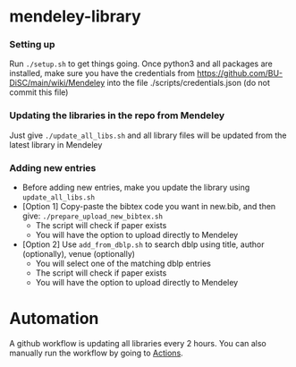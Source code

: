 # mendeley-library

### Setting up
Run `./setup.sh` to get things going.
Once python3 and all packages are installed, make sure you have the credentials from https://github.com/BU-DiSC/main/wiki/Mendeley into the file ./scripts/credentials.json (do not commit this file)

### Updating the libraries in the repo from Mendeley
Just give `./update_all_libs.sh` and all library files will be updated from the latest library in Mendeley 

### Adding new entries
* Before adding new entries, make you update the library using `update_all_libs.sh`
* [Option 1] Copy-paste the bibtex code you want in new.bib, and then give: `./prepare_upload_new_bibtex.sh`
  * The script will check if paper exists
  * You will have the option to upload directly to Mendeley
* [Option 2] Use `add_from_dblp.sh` to search dblp using title, author (optionally), venue (optionally)
  * You will select one of the matching dblp entries
  * The script will check if paper exists
  * You will have the option to upload directly to Mendeley

# Automation
A github workflow is updating all libraries every 2 hours. You can also manually run the workflow by going to [Actions](https://github.com/BU-DiSC/mendeley-library/actions). 

